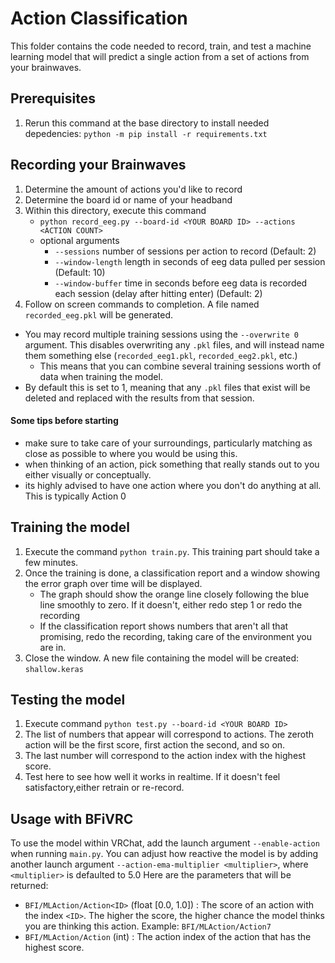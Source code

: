 # Action Classification
This folder contains the code needed to record, train, and test a machine learning model that will predict a single action from a set of actions from your brainwaves.

## Prerequisites
1. Rerun this command at the base directory to install needed depedencies: `python -m pip install -r requirements.txt`

## Recording your Brainwaves
1. Determine the amount of actions you'd like to record
2. Determine the board id or name of your headband
3. Within this directory, execute this command 
   - `python record_eeg.py --board-id <YOUR BOARD ID> --actions <ACTION COUNT>`
   - optional arguments
      - `--sessions`       number of sessions per action to record   (Default: 2)
      - `--window-length`  length in seconds of eeg data pulled per session   (Default: 10)
      - `--window-buffer`  time in seconds before eeg data is recorded each session (delay after hitting enter)   (Default: 2)
4. Follow on screen commands to completion. A file named `recorded_eeg.pkl` will be generated.

* You may record multiple training sessions using the `--overwrite 0` argument. This disables overwriting any `.pkl` files, and will instead name them something else (`recorded_eeg1.pkl`, `recorded_eeg2.pkl`, etc.) 
   * This means that you can combine several training sessions worth of data when training the model.
* By default this is set to 1, meaning that any `.pkl` files that exist will be deleted and replaced with the results from that session.

#### Some tips before starting
 - make sure to take care of your surroundings, particularly matching as close as possible to where you would be using this.
 - when thinking of an action, pick something that really stands out to you either visually or conceptually.
 - its highly advised to have one action where you don't do anything at all. This is typically Action 0

## Training the model
1. Execute the command `python train.py`. This training part should take a few minutes.
2. Once the training is done, a classification report and a window showing the error graph over time will be displayed.
   - The graph should show the orange line closely following the blue line smoothly to zero. If it doesn't, either redo step 1 or redo the recording
   - If the classification report shows numbers that aren't all that promising, redo the recording, taking care of the environment you are in.
3. Close the window. A new file containing the model will be created: `shallow.keras`

## Testing the model
1. Execute command `python test.py --board-id <YOUR BOARD ID>`
2. The list of numbers that appear will correspond to actions. The zeroth action will be the first score, first action the second, and so on.
3. The last number will correspond to the action index with the highest score.
4. Test here to see how well it works in realtime. If it doesn't feel satisfactory,either retrain or re-record.

## Usage with BFiVRC
To use the model within VRChat, add the launch argument `--enable-action` when running `main.py`. You can adjust how reactive the model is by adding another launch argument `--action-ema-multiplier <multiplier>`, where `<multiplier>` is defaulted to 5.0
Here are the parameters that will be returned:
- `BFI/MLAction/Action<ID>` (float [0.0, 1.0]) : The score of an action with the index `<ID>`. The higher the score, the higher chance the model thinks you are thinking this action. Example: `BFI/MLAction/Action7`
- `BFI/MLAction/Action` (int) : The action index of the action that has the highest score.
